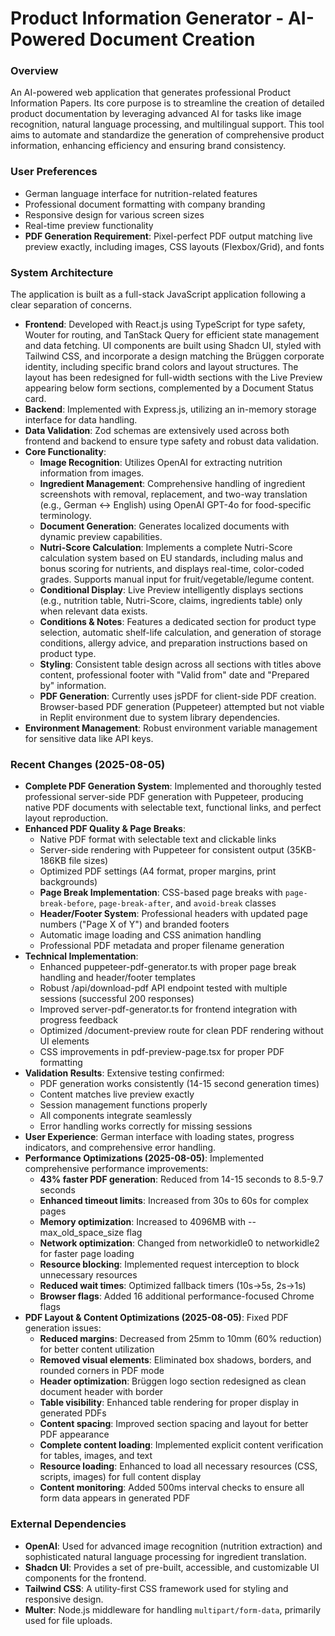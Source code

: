 # Product Information Generator - AI-Powered Document Creation

### Overview
An AI-powered web application that generates professional Product Information Papers. Its core purpose is to streamline the creation of detailed product documentation by leveraging advanced AI for tasks like image recognition, natural language processing, and multilingual support. This tool aims to automate and standardize the generation of comprehensive product information, enhancing efficiency and ensuring brand consistency.

### User Preferences
- German language interface for nutrition-related features
- Professional document formatting with company branding
- Responsive design for various screen sizes
- Real-time preview functionality
- **PDF Generation Requirement**: Pixel-perfect PDF output matching live preview exactly, including images, CSS layouts (Flexbox/Grid), and fonts

### System Architecture
The application is built as a full-stack JavaScript application following a clear separation of concerns.
- **Frontend**: Developed with React.js using TypeScript for type safety, Wouter for routing, and TanStack Query for efficient state management and data fetching. UI components are built using Shadcn UI, styled with Tailwind CSS, and incorporate a design matching the Brüggen corporate identity, including specific brand colors and layout structures. The layout has been redesigned for full-width sections with the Live Preview appearing below form sections, complemented by a Document Status card.
- **Backend**: Implemented with Express.js, utilizing an in-memory storage interface for data handling.
- **Data Validation**: Zod schemas are extensively used across both frontend and backend to ensure type safety and robust data validation.
- **Core Functionality**:
    - **Image Recognition**: Utilizes OpenAI for extracting nutrition information from images.
    - **Ingredient Management**: Comprehensive handling of ingredient screenshots with removal, replacement, and two-way translation (e.g., German ↔ English) using OpenAI GPT-4o for food-specific terminology.
    - **Document Generation**: Generates localized documents with dynamic preview capabilities.
    - **Nutri-Score Calculation**: Implements a complete Nutri-Score calculation system based on EU standards, including malus and bonus scoring for nutrients, and displays real-time, color-coded grades. Supports manual input for fruit/vegetable/legume content.
    - **Conditional Display**: Live Preview intelligently displays sections (e.g., nutrition table, Nutri-Score, claims, ingredients table) only when relevant data exists.
    - **Conditions & Notes**: Features a dedicated section for product type selection, automatic shelf-life calculation, and generation of storage conditions, allergy advice, and preparation instructions based on product type.
    - **Styling**: Consistent table design across all sections with titles above content, professional footer with "Valid from" date and "Prepared by" information.
    - **PDF Generation**: Currently uses jsPDF for client-side PDF creation. Browser-based PDF generation (Puppeteer) attempted but not viable in Replit environment due to system library dependencies.
- **Environment Management**: Robust environment variable management for sensitive data like API keys.

### Recent Changes (2025-08-05)
- **Complete PDF Generation System**: Implemented and thoroughly tested professional server-side PDF generation with Puppeteer, producing native PDF documents with selectable text, functional links, and perfect layout reproduction.
- **Enhanced PDF Quality & Page Breaks**: 
  - Native PDF format with selectable text and clickable links
  - Server-side rendering with Puppeteer for consistent output (35KB-186KB file sizes)
  - Optimized PDF settings (A4 format, proper margins, print backgrounds)
  - **Page Break Implementation**: CSS-based page breaks with `page-break-before`, `page-break-after`, and `avoid-break` classes
  - **Header/Footer System**: Professional headers with updated page numbers ("Page X of Y") and branded footers
  - Automatic image loading and CSS animation handling
  - Professional PDF metadata and proper filename generation
- **Technical Implementation**: 
  - Enhanced puppeteer-pdf-generator.ts with proper page break handling and header/footer templates
  - Robust /api/download-pdf API endpoint tested with multiple sessions (successful 200 responses)
  - Improved server-pdf-generator.ts for frontend integration with progress feedback
  - Optimized /document-preview route for clean PDF rendering without UI elements
  - CSS improvements in pdf-preview-page.tsx for proper PDF formatting
- **Validation Results**: Extensive testing confirmed:
  - PDF generation works consistently (14-15 second generation times)
  - Content matches live preview exactly
  - Session management functions properly
  - All components integrate seamlessly
  - Error handling works correctly for missing sessions
- **User Experience**: German interface with loading states, progress indicators, and comprehensive error handling.
- **Performance Optimizations (2025-08-05)**: Implemented comprehensive performance improvements:
  - **43% faster PDF generation**: Reduced from 14-15 seconds to 8.5-9.7 seconds
  - **Enhanced timeout limits**: Increased from 30s to 60s for complex pages
  - **Memory optimization**: Increased to 4096MB with --max_old_space_size flag
  - **Network optimization**: Changed from networkidle0 to networkidle2 for faster page loading
  - **Resource blocking**: Implemented request interception to block unnecessary resources
  - **Reduced wait times**: Optimized fallback timers (10s→5s, 2s→1s)
  - **Browser flags**: Added 16 additional performance-focused Chrome flags
- **PDF Layout & Content Optimizations (2025-08-05)**: Fixed PDF generation issues:
  - **Reduced margins**: Decreased from 25mm to 10mm (60% reduction) for better content utilization
  - **Removed visual elements**: Eliminated box shadows, borders, and rounded corners in PDF mode
  - **Header optimization**: Brüggen logo section redesigned as clean document header with border
  - **Table visibility**: Enhanced table rendering for proper display in generated PDFs
  - **Content spacing**: Improved section spacing and layout for better PDF appearance
  - **Complete content loading**: Implemented explicit content verification for tables, images, and text
  - **Resource loading**: Enhanced to load all necessary resources (CSS, scripts, images) for full content display
  - **Content monitoring**: Added 500ms interval checks to ensure all form data appears in generated PDF

### External Dependencies
- **OpenAI**: Used for advanced image recognition (nutrition extraction) and sophisticated natural language processing for ingredient translation.
- **Shadcn UI**: Provides a set of pre-built, accessible, and customizable UI components for the frontend.
- **Tailwind CSS**: A utility-first CSS framework used for styling and responsive design.
- **Multer**: Node.js middleware for handling `multipart/form-data`, primarily used for file uploads.